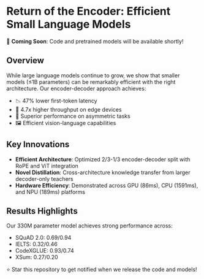 # Return of the Encoder: Efficient Small Language Models

📢 **Coming Soon**: Code and pretrained models will be available shortly!

## Overview
While large language models continue to grow, we show that smaller models (≤1B parameters) can be remarkably efficient with the right architecture. Our encoder-decoder approach achieves:

- 📉 47% lower first-token latency
- 🚀 4.7x higher throughput on edge devices  
- 💪 Superior performance on asymmetric tasks
- 🖼️ Efficient vision-language capabilities

## Key Innovations

- **Efficient Architecture**: Optimized 2/3-1/3 encoder-decoder split with RoPE and ViT integration
- **Novel Distillation**: Cross-architecture knowledge transfer from larger decoder-only teachers
- **Hardware Efficiency**: Demonstrated across GPU (86ms), CPU (1591ms), and NPU (189ms) platforms

## Results Highlights
Our 330M parameter model achieves strong performance across:
- SQuAD 2.0: 0.69/0.94
- IELTS: 0.32/0.46  
- CodeXGLUE: 0.93/0.74
- XSum: 0.27/0.20

⭐ Star this repository to get notified when we release the code and models!
